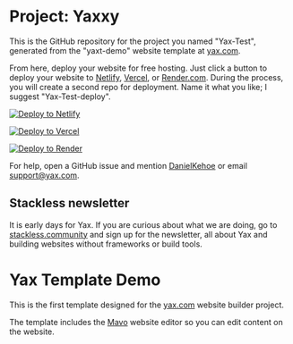 # Project: Yaxxy

This is the GitHub repository for the project you named "Yax-Test", generated from the "yaxt-demo" website template at [yax.com](https://yax.com).

From here, deploy your website for free hosting. Just click a button to deploy your website to [Netlify](https://www.netlify.com/), [Vercel](https://vercel.com/), or [Render.com](https://render.com/). During the process, you will create a second repo for deployment. Name it what you like; I suggest "Yax-Test-deploy".

[![Deploy to Netlify](https://www.netlify.com/img/deploy/button.svg)](https://app.netlify.com/start/deploy?repository=https://github.com/Liquid-Leeroy/Yax-Test)

[![Deploy to Vercel](https://vercel.com/button)](https://vercel.com/import/project?template=https://github.com/Liquid-Leeroy/Yax-Test)

[![Deploy to Render](https://render.com/images/deploy-to-render-button.svg)](https://render.com/deploy)

For help, open a GitHub issue and mention [DanielKehoe](https://github.com/DanielKehoe) or email [support@yax.com](mailto:support@yax.com?subject=[GitHub]%20Yax-Test).

## Stackless newsletter

It is early days for Yax. If you are curious about what we are doing, go to [stackless.community](https://stackless.community/) and sign up for the newsletter, all about Yax and building websites without frameworks or build tools.



# Yax Template Demo

This is the first template designed for the [yax.com](https://yax.com/) website builder project.

The template includes the [Mavo](https://mavo.io/) website editor so you can edit content on the website.
